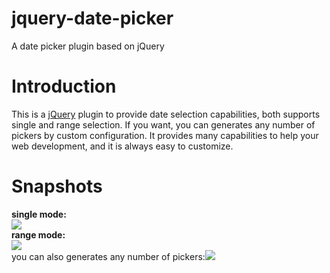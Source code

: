 jquery-date-picker
==================

A date picker plugin based on jQuery

Introduction
============
This is a [jQuery](http://jquery.com/) plugin to provide date selection  capabilities, both supports single and range selection. If you want, you can generates any number of pickers by custom configuration. It provides many capabilities to help your web development, and it is always easy to customize.

Snapshots
===========
__single mode:__   
<img src="http://img01.taobaocdn.com/imgextra/i1/855442686/TB2oAswbpXXXXaaXpXXXXXXXXXX_!!855442686.png"></img>   
__range mode:__   
<img  src="http://img01.taobaocdn.com/imgextra/i1/855442686/TB2Rv3EbpXXXXX9XXXXXXXXXXXX_!!855442686.png"></img>   
you can also generates any number of pickers:<img src="http://img03.taobaocdn.com/imgextra/i3/855442686/TB27OZybpXXXXcJXXXXXXXXXXXX_!!855442686.png"></img>
